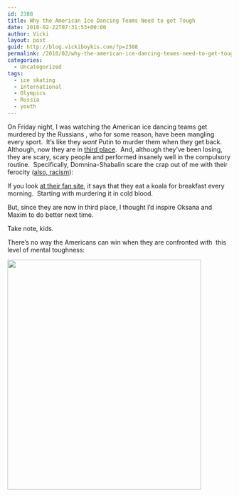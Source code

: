 ```yaml
---
id: 2388
title: Why the American Ice Dancing Teams Need to get Tough
date: 2010-02-22T07:31:53+00:00
author: Vicki
layout: post
guid: http://blog.vickiboykis.com/?p=2388
permalink: /2010/02/why-the-american-ice-dancing-teams-need-to-get-tough/
categories:
  - Uncategorized
tags:
  - ice skating
  - international
  - Olympics
  - Russia
  - youth
---
```

<p style="text-align: left;">
  On Friday night, I was watching the American ice dancing teams get murdered by the Russians , who for some reason, have been mangling  every sport.  It&#8217;s like they <em>want </em>Putin to murder them when they get back.  Although, now they are in <a href="http://www.vancouver2010.com/olympic-figure-skating/schedule-and-results/ice-dance---original-dance_fsx030201Hb.html">third place</a>.  And, although they&#8217;ve been losing, they are scary, scary people and performed insanely well in the compulsory routine.  Specifically, Domnina-Shabalin scare the crap out of me with their ferocity (<a href="http://www.ctvolympics.ca/figure-skating/news/newsid=49216.html">also, racism</a>):
</p>



<p style="text-align: left;">
  If you look <a href="http://domnina-shabalin.ru/">at their fan site</a>, it says that they eat a koala for breakfast every morning.  Starting with murdering it in cold blood.
</p>

<p style="text-align: left;">
  But, since they are now in third place, I thought I&#8217;d inspire Oksana and Maxim to do better next time.
</p>

<p style="text-align: left;">
  Take note, kids.
</p>

<p style="text-align: left;">
  There&#8217;s no way the Americans can win when they are confronted with  this level of mental toughness:
</p>

<p style="text-align: left;">
  <a href="http://blog.vickiboykis.com/wp-content/uploads/2010/02/scan0007.jpg"><img class="aligncenter size-full wp-image-2390" title="scan0007" src="http://blog.vickiboykis.com/wp-content/uploads/2010/02/scan0007.jpg" alt="" width="435" height="517" /></a>
</p>